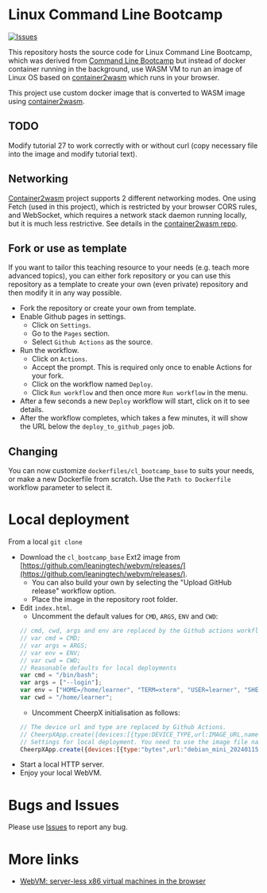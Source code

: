 # Linux Command Line Bootcamp

[![Issues](https://img.shields.io/github/issues/Pigrenok/command-line-bootcamp)](https://github.com/Pigrenok/command-line-bootcamp/issues)

This repository hosts the source code for Linux Command Line Bootcamp, which was derived from [Command Line Bootcamp](https://github.com/command-line-bootcamp/cli-boot.camp) but instead of docker container running in the background, use WASM VM to run an image of Linux OS based on [container2wasm](https://github.com/ktock/container2wasm) which runs in your browser.

This project use custom docker image that is converted to WASM image using [container2wasm](https://github.com/ktock/container2wasm).

## TODO

Modify tutorial 27 to work correctly with or without curl (copy necessary file into the image and modify tutorial text).

## Networking

[Container2wasm](https://github.com/ktock/container2wasm) project supports 2 different networking modes. One using Fetch (used in this project), which is restricted by your browser CORS rules, and WebSocket, which requires a network stack daemon running locally, but it is much less restrictive. See details in the [container2wasm repo](https://github.com/ktock/container2wasm/tree/main/examples/networking).
## Fork or use as template

If you want to tailor this teaching resource to your needs (e.g. teach more advanced topics), you can either fork repository or you can use this repository as a template to create your own (even private) repository and then modify it in any way possible.

- Fork the repository or create your own from template.
- Enable Github pages in settings.
	- Click on `Settings`.
	- Go to the `Pages` section.
	- Select `Github Actions` as the source.
- Run the workflow.
	- Click on `Actions`.
	- Accept the prompt. This is required only once to enable Actions for your fork.
	- Click on the workflow named `Deploy`.
	- Click `Run workflow` and then once more `Run workflow` in the menu.
- After a few seconds a new `Deploy` workflow will start, click on it to see details.
- After the workflow completes, which takes a few minutes, it will show the URL below the `deploy_to_github_pages` job.

## Changing  

You can now customize `dockerfiles/cl_bootcamp_base` to suits your needs, or make a new Dockerfile from scratch. Use the `Path to Dockerfile` workflow parameter to select it.

# Local deployment

From a local `git clone`

- Download the `cl_bootcamp_base` Ext2 image from [https://github.com/leaningtech/webvm/releases/](https://github.com/leaningtech/webvm/releases/).
	- You can also build your own by selecting the "Upload GitHub release" workflow option.
	- Place the image in the repository root folder.
- Edit `index.html`.
	- Uncomment the default values for `CMD`, `ARGS`, `ENV` and `CWD`:
	```javascript
	// cmd, cwd, args and env are replaced by the Github actions workflow.
	// var cmd = CMD;
	// var args = ARGS;
	// var env = ENV;
	// var cwd = CWD;
	// Reasonable defaults for local deployments
	var cmd = "/bin/bash";
	var args = ["--login"];
	var env = ["HOME=/home/learner", "TERM=xterm", "USER=learner", "SHELL=/bin/bash", "EDITOR=nano", "LANG=en_US.UTF-8", "LC_ALL=C"];
	var cwd = "/home/learner";
	```
	- Uncomment CheerpX initialisation as follows:
	```javascript
	// The device url and type are replaced by Github Actions.
	// CheerpXApp.create({devices:[{type:DEVICE_TYPE,url:IMAGE_URL,name:"block1"}],mounts:[{type:"ext2",dev:"block1",path:"/"},{type:"cheerpOS",dev:"/app",path:"/app"},{type:"cheerpOS",dev:"/str",path:"/data"},{type:"devs",dev:"",path:"/dev"}], networkInterface: networkInterface, activityInterface: {cpu: cpuCallback, dev: devCallback}}).then(runTest, failCallback);
	// Settings for local deployment. You need to use the image file name that you have in your directory.
	CheerpXApp.create({devices:[{type:"bytes",url:"debian_mini_20240115_7528113030.ext2",name:"block1"}],mounts:[{type:"ext2",dev:"block1",path:"/"},{type:"cheerpOS",dev:"/app",path:"/app"},{type:"cheerpOS",dev:"/str",path:"/data"},{type:"devs",dev:"",path:"/dev"}], networkInterface: networkInterface, activityInterface: {cpu: cpuCallback, dev: devCallback}}).then(runTest, failCallback);
	```
- Start a local HTTP server.
- Enjoy your local WebVM.

# Bugs and Issues

Please use [Issues](https://github.com/Pigrenok/command-line-bootcamp/issues) to report any bug.

# More links

- [WebVM: server-less x86 virtual machines in the browser](https://leaningtech.com/webvm-server-less-x86-virtual-machines-in-the-browser/)